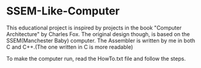 # SSEM-Like-Computer
This educational project is inspired by projects in the book "Computer Architecture" by Charles Fox. The original design though, is based on the SSEM(Manchester Baby) computer.
The Assembler is written by me in both C and C++.(The one written in C is more readable)

To make the computer run, read the HowTo.txt file and follow the steps.
